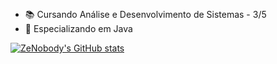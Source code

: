 ## 
- 📚 Cursando Análise e Desenvolvimento de Sistemas - 3/5
- 🌱 Especializando em Java


[![ZeNobody's GitHub stats](https://github-readme-stats.vercel.app/api?username=ZeNobody&show_icons=true&theme=dark)](https://github.com/anuraghazra/github-readme-stats)

